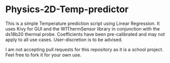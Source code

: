 # Physics-2D-Temp-predictor
This is a simple Temperature prediction script using Linear Regression. It uses Kivy for GUI and the W1ThermSensor library in conjunction with the ds18b20 thermal probe. 
Coefficients have been pre-calibrated and may not apply to all use cases. User-discretion is to be advised.

I am not accepting pull requests for this repository as it is a school project. Feel free to fork it for your own use. 
